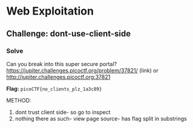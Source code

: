 # Web Exploitation

## Challenge: dont-use-client-side
### Solve 
Can you break into this super secure portal? https://jupiter.challenges.picoctf.org/problem/37821/ (link) or http://jupiter.challenges.picoctf.org:37821  

**Flag:** `picoCTF{no_clients_plz_1a3c89}`

METHOD:  
1. dont trust client side- so go to inspect
2. nothing there as such- view page source- has flag split in substrings   
   
